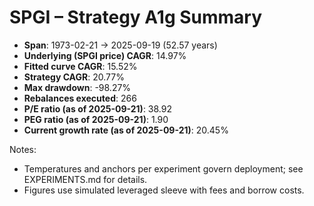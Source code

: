 # SPGI – Strategy A1g Summary

- **Span**: 1973-02-21 → 2025-09-19 (52.57 years)
- **Underlying (SPGI price) CAGR**: 14.97%
- **Fitted curve CAGR**: 15.52%
- **Strategy CAGR**: 20.77%
- **Max drawdown**: -98.27%
- **Rebalances executed**: 266
- **P/E ratio (as of 2025-09-21)**: 38.92
- **PEG ratio (as of 2025-09-21)**: 1.90
- **Current growth rate (as of 2025-09-21)**: 20.45%

Notes:

- Temperatures and anchors per experiment govern deployment; see EXPERIMENTS.md for details.
- Figures use simulated leveraged sleeve with fees and borrow costs.
